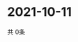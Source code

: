 # 2021-10-11
  共 0条

  <!-- BEGIN -->
  <!-- 最后更新时间Mon Oct 11 2021 22:03:06 GMT+0000 (Coordinated Universal Time) -->
  
  <!-- END -->
  
  